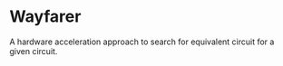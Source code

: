 Wayfarer
========

A hardware acceleration approach to search for equivalent circuit for a given circuit.